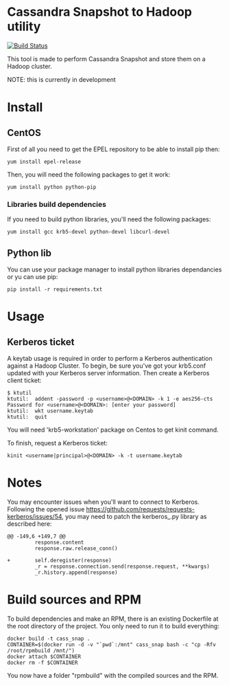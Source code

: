 # Cassandra Snapshot to Hadoop utility 

[![Build Status](https://travis-ci.org/deimosfr/cassandra_snap_to_hadoop.svg?branch=master)](https://travis-ci.org/deimosfr/cassandra_snap_to_hadoop)

This tool is made to perform Cassandra Snapshot and store them on a Hadoop cluster.

NOTE: this is currently in development

# Install

## CentOS

First of all you need to get the EPEL repository to be able to install pip then:
```
yum install epel-release
```

Then, you will need the following packages to get it work:
```
yum install python python-pip
```

### Libraries build dependencies

If you need to build python libraries, you'll need the following packages:
```
yum install gcc krb5-devel python-devel libcurl-devel
```

## Python lib

You can use your package manager to install python libraries dependancies or yu can use pip:
```
pip install -r requirements.txt
```

# Usage

## Kerberos ticket

A keytab usage is required in order to perform a Kerberos authentication against a Hadoop Cluster.
To begin, be sure you've got your krb5.conf updated with your Kerberos server information.
Then create a Kerberos client ticket:
```
$ ktutil
ktutil:  addent -password -p <username>@<DOMAIN> -k 1 -e aes256-cts
Password for <username>@<DOMAIN>: [enter your password]
ktutil:  wkt username.keytab
ktutil:  quit 
```

You will need 'krb5-workstation' package on Centos to get kinit command.

To finish, request a Kerberos ticket:
```
kinit <username|principal>@<DOMAIN> -k -t username.keytab
```

# Notes

You may encounter issues when you'll want to connect to Kerberos.
Following the opened issue https://github.com/requests/requests-kerberos/issues/54, you may need to
patch the kerberos_.py library as described here:

```
@@ -149,6 +149,7 @@
         response.content
         response.raw.release_conn()
 
+        self.deregister(response)
         _r = response.connection.send(response.request, **kwargs)
         _r.history.append(response)
```

# Build sources and RPM

To build dependencies and make an RPM, there is an existing Dockerfile at the root directory of the project.
You only need to run it to build everything:

```
docker build -t cass_snap .
CONTAINER=$(docker run -d -v "`pwd`:/mnt" cass_snap bash -c "cp -Rfv /root/rpmbuild /mnt/")
docker attach $CONTAINER
docker rm -f $CONTAINER
```
You now have a folder "rpmbuild" with the compiled sources and the RPM.
